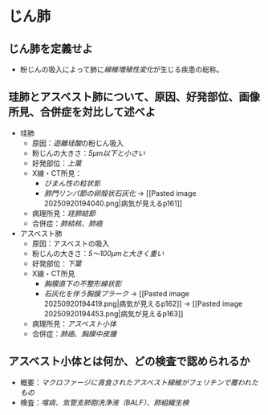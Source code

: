 # じん肺
## じん肺を定義せよ
- 粉じんの吸入によって肺に*線維増殖性変化*が生じる疾患の総称。

## 珪肺とアスベスト肺について、原因、好発部位、画像所見、合併症を対比して述べよ
- 珪肺
    - 原因：*遊離珪酸*の粉じん吸入
    - 粉じんの大きさ：*5μm以下と小さい*
    - 好発部位：*上葉*
    - X線・CT所見：
        - *びまん性の粒状影*
        - *肺門リンパ節の卵殻状石灰化*
		→ [[Pasted image 20250920194040.png|病気が見えるp161]]
	- 病理所見：*珪肺結節*
    - 合併症：*肺結核*、*肺癌*
- アスベスト肺
    - 原因：アスベストの吸入
    - 粉じんの大きさ：*5～100μmと大きく重い*
    - 好発部位：*下葉*
    - X線・CT所見
        - *胸膜直下の不整形線状影*
        - *石灰化を伴う胸膜プラーク*
		→ [[Pasted image 20250920194419.png|病気が見えるp162]]
		→ [[Pasted image 20250920194453.png|病気が見えるp163]]
	- 病理所見：*アスベスト小体*
    - 合併症：*肺癌*、*胸膜中皮腫*

## アスベスト小体とは何か、どの検査で認められるか
- 概要：*マクロファージに貪食されたアスベスト線維がフェリチンで覆われたもの*
- 検査：*喀痰*、*気管支肺胞洗浄液（BALF）*、*肺組織生検*